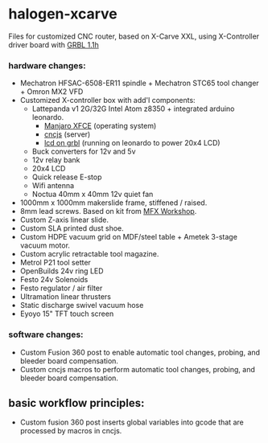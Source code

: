 # halogen-xcarve
Files for customized CNC router, based on X-Carve XXL, using X-Controller driver board with <a href="https://github.com/gnea/grbl">GRBL 1.1h</a>

### hardware changes:
- Mechatron HFSAC-6508-ER11 spindle + Mechatron STC65 tool changer + Omron MX2 VFD<br>
- Customized X-controller box with add'l components:<br>
  - Lattepanda v1 2G/32G Intel Atom z8350 + integrated arduino leonardo.
    - <a href="https://manjaro.org/downloads/official/xfce/">Manjaro XFCE</a> (operating system) 
    - <a href="https://cnc.js.org/">cncjs</a> (server) 
    - <a href="https://wiki.shapeoko.com/index.php/LCD_on_GRBL">lcd on grbl</a> (running on leonardo to power 20x4 LCD) 
  - Buck converters for 12v and 5v
  - 12v relay bank
  - 20x4 LCD
  - Quick release E-stop
  - Wifi antenna
  - Noctua 40mm x 40mm 12v quiet fan
- 1000mm x 1000mm makerslide frame, stiffened / raised.
- 8mm lead screws. Based on kit from <a href="https://mfxworkshop.com/product/screwdrive-kit-2-lift/">MFX Workshop</a>. 
- Custom Z-axis linear slide.
- Custom SLA printed dust shoe.
- Custom HDPE vacuum grid on MDF/steel table + Ametek 3-stage vacuum motor.
- Custom acrylic retractable tool magazine.
- Metrol P21 tool setter
- OpenBuilds 24v ring LED
- Festo 24v Solenoids
- Festo regulator / air filter
- Ultramation linear thrusters
- Static discharge swivel vacuum hose
- Eyoyo 15" TFT touch screen

### software changes:
- Custom Fusion 360 post to enable automatic tool changes, probing, and bleeder board compensation.
- Custom cncjs macros to perform automatic tool changes, probing, and bleeder board compensation.

## basic workflow principles:
- Custom fusion 360 post inserts global variables into gcode that are processed by macros in cncjs. 
